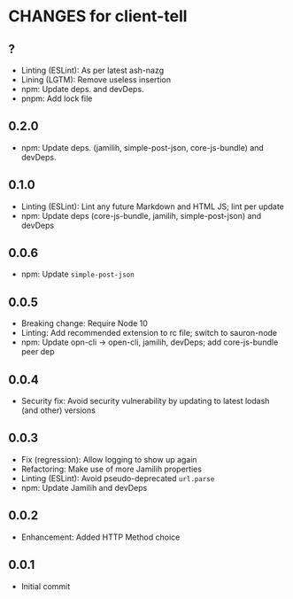 # CHANGES for client-tell

## ?

- Linting (ESLint): As per latest ash-nazg
- Lining (LGTM): Remove useless insertion
- npm: Update deps. and devDeps.
- pnpm: Add lock file

## 0.2.0

- npm: Update deps. (jamilih, simple-post-json, core-js-bundle) and devDeps.

## 0.1.0

- Linting (ESLint): Lint any future Markdown and HTML JS; lint per update
- npm: Update deps (core-js-bundle, jamilih, simple-post-json) and devDeps

## 0.0.6

- npm: Update `simple-post-json`

## 0.0.5

- Breaking change: Require Node 10
- Linting: Add recommended extension to rc file; switch to sauron-node
- npm: Update opn-cli -> open-cli, jamilih, devDeps; add core-js-bundle peer dep

## 0.0.4

- Security fix: Avoid security vulnerability by updating to latest
    lodash (and other) versions

## 0.0.3

- Fix (regression): Allow logging to show up again
- Refactoring: Make use of more Jamilih properties
- Linting (ESLint): Avoid pseudo-deprecated `url.parse`
- npm: Update Jamilih and devDeps

## 0.0.2

- Enhancement: Added HTTP Method choice

## 0.0.1

- Initial commit
